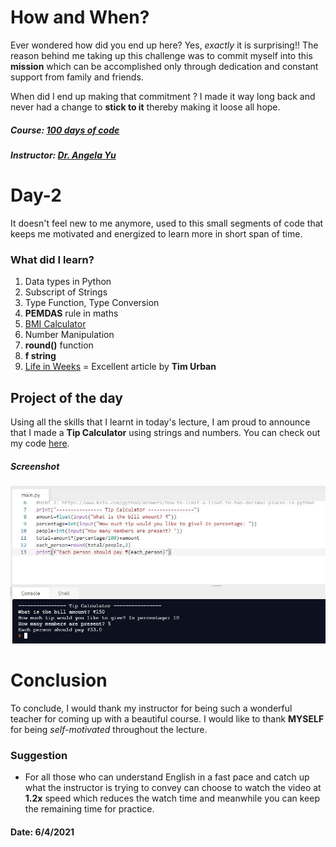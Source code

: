 # How and When?

Ever wondered how did you end up here? Yes, _exactly_ it is surprising!! The reason behind me taking up this challenge was to commit myself into this **mission** which can be accomplished only through dedication and constant support from family and friends. 

When did I end up making that commitment ? I made it way long back and never had a change to **stick to it** thereby making it loose all  hope. 

##### Course: [100 days of code](https://www.udemy.com/share/103IHM/) 

##### Instructor: [Dr. Angela Yu](https://www.udemy.com/user/4b4368a3-b5c8-4529-aa65-2056ec31f37e/)    

# Day-2

It doesn't feel new to me anymore, used to this small segments of code that keeps me motivated and energized to learn more in short span of time.  

### What did I learn?

1. Data types in Python
2. Subscript of Strings
3. Type Function, Type Conversion
4. **PEMDAS** rule in maths
5. [BMI Calculator](https://replit.com/@skandasharma/BMI-Calculator) 
6. Number Manipulation 
7. **round()** function
8. **f string**
9. [Life in Weeks](https://replit.com/@skandasharma/Life-in-Weeks) = Excellent article by **Tim Urban**

## Project of the day

Using all the skills that I learnt in today's lecture, I am proud to announce that I made a **Tip Calculator** using strings and numbers. You can check out my code [here](https://replit.com/@skandasharma/tip-calculator). 

##### Screenshot

![Tip Calculator](images/d2.JPG)

# Conclusion

To conclude, I would thank my instructor for being such a wonderful teacher for coming up with a beautiful course. I would like to thank **MYSELF** for being _self-motivated_ throughout the lecture. 

### Suggestion

- For all those who can understand English in a fast pace and catch up what the instructor is trying to convey can choose to watch the video at **1.2x** speed which reduces the watch time and meanwhile you can keep the remaining time for practice.

#### Date: 6/4/2021
